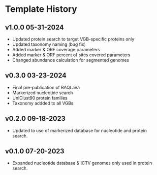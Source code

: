 
# Template History #
## v1.0.0 05-31-2024

* Updated protein search to target VGB-specific proteins only
* Updated taxonomy naming (bug fix)
* Added marker & ORF coverage parameters
* Added marker & ORF percent of sites covered parameters
* Changed abundance calculation for segmented genomes

## v0.3.0 03-23-2024

* Final pre-publication of BAQLaVa
* Markerized nucleotide search
* UniClust90 protein families
* Taxonomy addded to all VGBs

## v0.2.0 09-18-2023 ##

* Updated to use of markerized database for nucleotide and protein search.

## v0.1.0 07-20-2023 ##

* Expanded nucleotide database & ICTV genomes only used in protein search.
